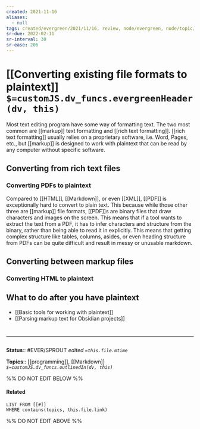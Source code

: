 ```yaml
---
created: 2021-11-16
aliases:
  - null
tags: created/evergreen/2021/11/16, review, node/evergreen, node/topic/technique,
sr-due: 2022-02-11
sr-interval: 30
sr-ease: 206
---
```


# [[Converting existing file formats to plaintext]] `$=customJS.dv_funcs.evergreenHeader(dv, this)`

Most text editing program have some way of formatting text. The two most common are [[markup]] text formatting and [[rich text formatting]]. [[rich text formatting]] usually relies on a proprietary software, i.e. Word, Pages, etc., but [[markup]] is designed to work with plaintext that can be read by any computer without specific software.

## Converting from rich text files

### Converting PDFs to plaintext

Compared to [[HTML]], [[Markdown]], or even [[XML]], [[PDF]] is exceptionally hard to convert to plain text. This because while those other three are [[markup]] file formats, [[PDF]]s are binary files that draw characters and images on the screen. This means that if a tool wants to extract the text from a PDF, it has to infer characters and structure from the binary, rather than being able to read it in explicitly. This means that getting complex structure like tables, columns, asides, or even heading structure from PDFs can be quite difficult and result in messy or unusable markdown.

## Converting between markup files

### Converting HTML to plaintext

## What to do after you have plaintext

- [[Basic tools for working with plaintext]]
- [[Parsing markup text for Obsidian projects]]

# <hr class="footnote"/>

**Status**:: #EVER/SPROUT
*edited `=this.file.mtime`*

**Topics**:: [[programming]], [[Markdown]]
*`$=customJS.dv_funcs.outlinedIn(dv, this)`*

%% DO NOT EDIT BELOW %%
#### Related 
```dataview
LIST FROM [[#]]
WHERE contains(topics, this.file.link)
```
%% DO NOT EDIT ABOVE %%
